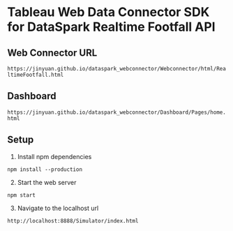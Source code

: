 # Tableau Web Data Connector SDK for DataSpark Realtime Footfall API


## Web Connector URL
`https://jinyuan.github.io/dataspark_webconnector/Webconnector/html/RealtimeFootfall.html`

## Dashboard
`https://jinyuan.github.io/dataspark_webconnector/Dashboard/Pages/home.html`

## Setup
1. Install npm dependencies

`npm install --production`

2.  Start the web  server

`npm start`

3. Navigate to the localhost url

`http://localhost:8888/Simulator/index.html`
